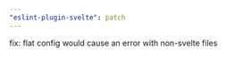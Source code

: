 ```yaml
---
"eslint-plugin-svelte": patch
---
```


fix: flat config  would cause an error with non-svelte files
